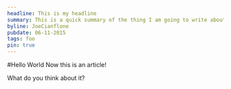 ```yaml
---
headline: This is my headline
summary: This is a quick summary of the thing I am going to write about
byline: JoeCianflone
pubdate: 06-11-2015
tags: foo
pin: true
---
```


#Hello World
Now this is an article!

What do you think about it?
